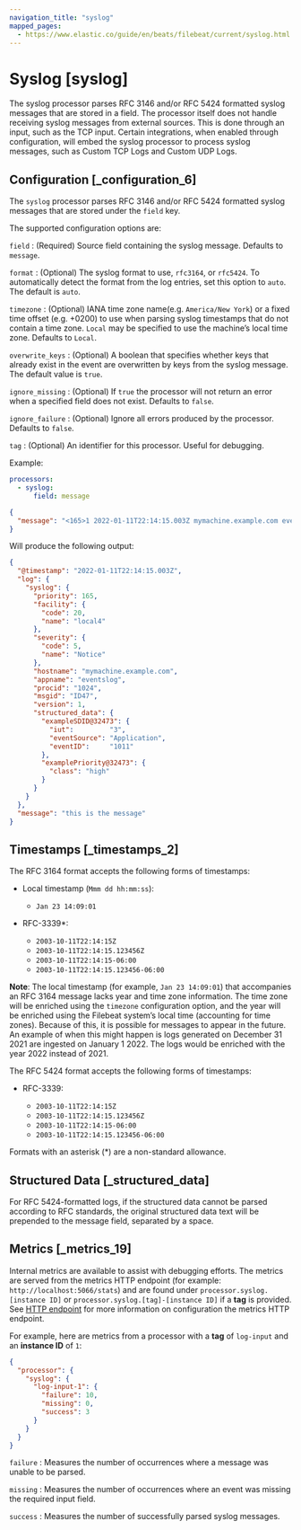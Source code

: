 ```yaml
---
navigation_title: "syslog"
mapped_pages:
  - https://www.elastic.co/guide/en/beats/filebeat/current/syslog.html
---
```


# Syslog [syslog]


The syslog processor parses RFC 3146 and/or RFC 5424 formatted syslog messages that are stored in a field. The processor itself does not handle receiving syslog messages from external sources. This is done through an input, such as the TCP input. Certain integrations, when enabled through configuration, will embed the syslog processor to process syslog messages, such as Custom TCP Logs and Custom UDP Logs.


## Configuration [_configuration_6]

The `syslog` processor parses RFC 3146 and/or RFC 5424 formatted syslog messages that are stored under the `field` key.

The supported configuration options are:

`field`
:   (Required) Source field containing the syslog message. Defaults to `message`.

`format`
:   (Optional) The syslog format to use, `rfc3164`, or `rfc5424`. To automatically detect the format from the log entries, set this option to `auto`. The default is `auto`.

`timezone`
:   (Optional) IANA time zone name(e.g. `America/New York`) or a fixed time offset (e.g. +0200) to use when parsing syslog timestamps that do not contain a time zone. `Local` may be specified to use the machine’s local time zone. Defaults to `Local`.

`overwrite_keys`
:   (Optional) A boolean that specifies whether keys that already exist in the event are overwritten by keys from the syslog message. The default value is `true`.

`ignore_missing`
:   (Optional) If `true` the processor will not return an error when a specified field does not exist. Defaults to `false`.

`ignore_failure`
:   (Optional) Ignore all errors produced by the processor. Defaults to `false`.

`tag`
:   (Optional) An identifier for this processor. Useful for debugging.

Example:

```yaml
processors:
  - syslog:
      field: message
```

```json
{
  "message": "<165>1 2022-01-11T22:14:15.003Z mymachine.example.com eventslog 1024 ID47 [exampleSDID@32473 iut=\"3\" eventSource=\"Application\" eventID=\"1011\"][examplePriority@32473 class=\"high\"] this is the message"
}
```

Will produce the following output:

```json
{
  "@timestamp": "2022-01-11T22:14:15.003Z",
  "log": {
    "syslog": {
      "priority": 165,
      "facility": {
        "code": 20,
        "name": "local4"
      },
      "severity": {
        "code": 5,
        "name": "Notice"
      },
      "hostname": "mymachine.example.com",
      "appname": "eventslog",
      "procid": "1024",
      "msgid": "ID47",
      "version": 1,
      "structured_data": {
        "exampleSDID@32473": {
          "iut":         "3",
          "eventSource": "Application",
          "eventID":     "1011"
        },
        "examplePriority@32473": {
          "class": "high"
        }
      }
    }
  },
  "message": "this is the message"
}
```


## Timestamps [_timestamps_2]

The RFC 3164 format accepts the following forms of timestamps:

* Local timestamp (`Mmm dd hh:mm:ss`):

    * `Jan 23 14:09:01`

* RFC-3339*:

    * `2003-10-11T22:14:15Z`
    * `2003-10-11T22:14:15.123456Z`
    * `2003-10-11T22:14:15-06:00`
    * `2003-10-11T22:14:15.123456-06:00`


**Note**: The local timestamp (for example, `Jan 23 14:09:01`) that accompanies an RFC 3164 message lacks year and time zone information. The time zone will be enriched using the `timezone` configuration option, and the year will be enriched using the Filebeat system’s local time (accounting for time zones). Because of this, it is possible for messages to appear in the future. An example of when this might happen is logs generated on December 31 2021 are ingested on January 1 2022. The logs would be enriched with the year 2022 instead of 2021.

The RFC 5424 format accepts the following forms of timestamps:

* RFC-3339:

    * `2003-10-11T22:14:15Z`
    * `2003-10-11T22:14:15.123456Z`
    * `2003-10-11T22:14:15-06:00`
    * `2003-10-11T22:14:15.123456-06:00`


Formats with an asterisk (*) are a non-standard allowance.


## Structured Data [_structured_data]

For RFC 5424-formatted logs, if the structured data cannot be parsed according to RFC standards, the original structured data text will be prepended to the message field, separated by a space.


## Metrics [_metrics_19]

Internal metrics are available to assist with debugging efforts. The metrics are served from the metrics HTTP endpoint (for example: `http://localhost:5066/stats`) and are found under `processor.syslog.[instance ID]` or `processor.syslog.[tag]-[instance ID]` if a **tag** is provided. See [HTTP endpoint](/reference/filebeat/http-endpoint.md) for more information on configuration the metrics HTTP endpoint.

For example, here are metrics from a processor with a **tag** of `log-input` and an **instance ID** of `1`:

```json
{
  "processor": {
    "syslog": {
      "log-input-1": {
        "failure": 10,
        "missing": 0,
        "success": 3
      }
    }
  }
}
```

`failure`
:   Measures the number of occurrences where a message was unable to be parsed.

`missing`
:   Measures the number of occurrences where an event was missing the required input field.

`success`
:   Measures the number of successfully parsed syslog messages.

